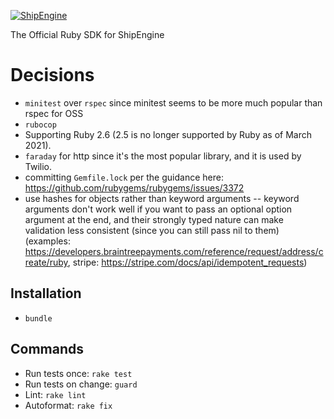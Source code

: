 [![ShipEngine](https://shipengine.github.io/img/shipengine-logo-wide.png)](https://shipengine.com)

The Official Ruby SDK for ShipEngine

# Decisions

- `minitest` over `rspec` since minitest seems to be more much popular than rspec for OSS
- `rubocop`
- Supporting Ruby 2.6 (2.5 is no longer supported by Ruby as of March 2021).
- `faraday` for http since it's the most popular library, and it is used by Twilio.
- committing `Gemfile.lock` per the guidance here: https://github.com/rubygems/rubygems/issues/3372
- use hashes for objects rather than keyword arguments -- keyword arguments don't work well if you want to pass an optional option argument at the end, and their strongly typed nature can make validation less consistent (since you can still pass nil to them) (examples: https://developers.braintreepayments.com/reference/request/address/create/ruby, stripe: https://stripe.com/docs/api/idempotent_requests)
## Installation

- `bundle`

## Commands

- Run tests once: `rake test`
- Run tests on change: `guard`
- Lint: `rake lint`
- Autoformat: `rake fix`
